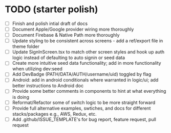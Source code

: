 # TODO (starter polish)

- [ ] Finish and polish intial draft of docs
- [ ] Document Apple/Google provider wiring more thoroughly
- [ ] Document Firebase & Native Path more thoroughly
- [ ] Update styling to be consistent across screens - add a ref/export file in theme folder
- [ ] Update SignInScreen.tsx to match other screen styles and hook up auth logic instead of defaulting to auto signin or seed data
- [ ] Create more intuitive seed data functionality; add in more functionality when utilizing dev:seed
- [ ] Add DevBadge (PATH/DATA/AUTH/username/uid) toggled by flag
- [ ] Android: add in android conditionals where warranted in logic/ui; add better instructions to Android doc
- [ ] Provide some better comments in components to hint at what everything is doing
- [ ] Reformat/Refactor some of switch logic to be more straight forward
- [ ] Provide full alternative examples, swtiches, and docs for different stacks/packages e.g., AWS, Redux, etc.
- [ ] Add .github/ISSUE_TEMPLATE's for bug report, feature request, pull request